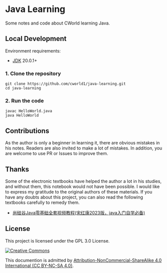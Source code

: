 # Java Learning

<!-- [![GitHub stars](https://img.shields.io/github/stars/cworld1/da-learning?style=flat-square)](https://github.com/cworld1/da-learning/stargazers)
[![GitHub commit activity](https://img.shields.io/github/commit-activity/y/cworld1/da-learning?label=commits&style=flat-square)](https://github.com/cworld1/da-learning/commits)
[![GitHub Workflow Status](https://img.shields.io/github/actions/workflow/status/cworld1/da-learning/.github/workflows/docs-build.yml?branch=main&style=flat-square)](https://github.com/cworld1/da-learning/actions/workflows/docs-build.yml)
[![GitHub license](https://img.shields.io/github/license/cworld1/da-learning?style=flat-square)](https://github.com/cworld1/da-learning/blob/main/LICENSE) -->

Some notes and code about CWorld learning Java.

<!-- [Get Started 前往阅读 →](https://da.cworld.top/) -->

## Local Development

Environment requirements:

- [JDK](https://www.oracle.com/java/technologies/javase-downloads.html) 20.0.1+

### 1. Clone the repository

```shell
git clone https://github.com/cworld1/java-learning.git
cd java-learning
```

### 2. Run the code

```shell
javac HelloWorld.java
java HelloWorld
```

## Contributions

As the author is only a beginner in learning it, there are obvious mistakes in his notes. Readers are also invited to make a lot of mistakes. In addition, you are welcome to use PR or Issues to improve them.

## Thanks

Some of the electronic textbooks have helped the author a lot in his studies, and without them, this notebook would not have been possible. I would like to express my gratitude to the original authors of these materials. If you have any doubts about this project, you can also read the following textbooks carefully to remedy them.

- [尚硅谷Java零基础全套视频教程(宋红康2023版，java入门自学必备)](https://www.bilibili.com/video/BV1PY411e7J6)

## License

This project is licensed under the GPL 3.0 License.

[![Creative Commons](https://i.creativecommons.org/l/by-nc-sa/4.0/88x31.png)](https://creativecommons.org/licenses/by-nc-sa/4.0/deed.en)

This documention is admitted by [Attribution-NonCommercial-ShareAlike 4.0 International (CC BY-NC-SA 4.0)](http://creativecommons.org/licenses/by-nc-sa/4.0/).

<!-- > **Note** This website is built using [Jupyter Book](https://jupyterbook.org/en/stable/), a [Jupyter](https://jupyter.org/) static website generator. -->